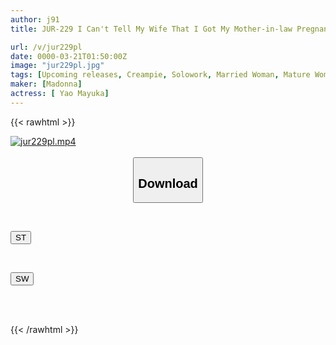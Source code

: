 ```yaml
---
author: j91
title: JUR-229 I Can't Tell My Wife That I Got My Mother-in-law Pregnant... - On A Two-day, One-night Trip To A Hot Spring, I Lost Control And Kept Cumming Inside Her. - Mayuka Ya

url: /v/jur229pl
date: 0000-03-21T01:50:00Z
image: "jur229pl.jpg"
tags: [Upcoming releases, Creampie, Solowork, Married Woman, Mature Woman, Stepmother, Hot Spring	]
maker: [Madonna]
actress: [ Yao Mayuka]
---
```



{{< rawhtml >}}

<div class="video" data-videoid="pending_link.html">
    <a href="javascript:;">
        <img src="/v/jur229pl/jur229pl.jpg" width="WIDTH" height="HEIGHT" alt="jur229pl.mp4" loading="lazy">
    </a>
</div>

<script type="text/javascript" src="https://j91.asia/asset/on-demand-pend.js"></script>

<br>
  <link rel="stylesheet" href="https://j91.asia/asset/bs5.css">
  
  <center>
  <button class="btn btn-primary" type="button" data-bs-toggle="collapse" data-bs-target=".multi-collapse" aria-expanded="false" aria-controls="multiCollapseExample1 multiCollapseExample2"><h2>Download</h2></button></center>
</p>
<div class="row">
  <div class="col">
    <div class="collapse multi-collapse" id="multiCollapseExample1">
      <div class="card card-body">
	      	      <br>
<div class="buttons">  
<p><a href="https://j91.asia/pending_link.html" target="_blank"><button class="btn-hover color-3"><i class="fa fa-download"></i> ST</button></a></p></div>
    </div>
  </div>
</div>
  <div class="col">
    <div class="collapse multi-collapse" id="multiCollapseExample2">
      <div class="card card-body">
	      <br>
<div class="buttons">
<p><a href="https://j91.asia/pending_link.html" target="_blank"><button class="btn-hover color-2"><i class="fa fa-download"></i> SW</button></a></p></div>
<br><br>
      </div>
    </div>
  </div>
</div>

{{< /rawhtml >}}